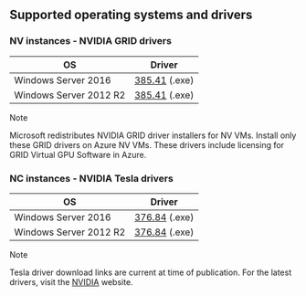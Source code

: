 ## Supported operating systems and drivers

### NV instances - NVIDIA GRID drivers

| OS | Driver |
| -------- |------------- |
| Windows Server 2016 | [385.41](https://go.microsoft.com/fwlink/?linkid=836843) (.exe) |
| Windows Server 2012 R2 | [385.41](https://go.microsoft.com/fwlink/?linkid=836844) (.exe)  |

> [!NOTE]
> Microsoft redistributes NVIDIA GRID driver installers for NV VMs. Install only these GRID drivers on Azure NV VMs. These drivers include licensing for GRID Virtual GPU Software in Azure.
>

### NC instances - NVIDIA Tesla drivers

| OS | Driver |
| -------- |------------- |
| Windows Server 2016 | [376.84](http://us.download.nvidia.com/Windows/Quadro_Certified/376.84/376.84-tesla-desktop-winserver2016-international-whql.exe) (.exe) |
| Windows Server 2012 R2 | [376.84](http://us.download.nvidia.com/Windows/Quadro_Certified/376.84/376.84-tesla-desktop-winserver2008-2012r2-64bit-international-whql.exe) (.exe) |

> [!NOTE]
> Tesla driver download links are current at time of publication. For the latest drivers, visit the [NVIDIA](http://www.nvidia.com/) website.
>